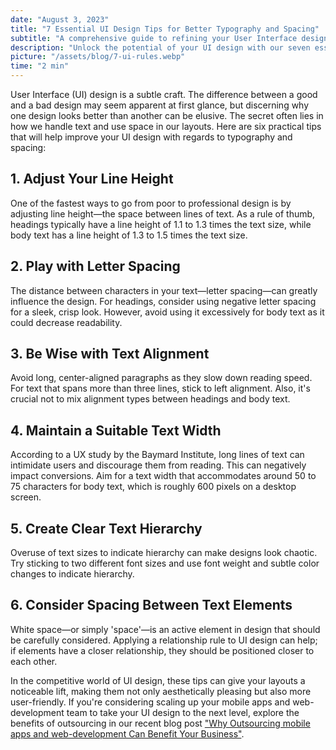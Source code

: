 ```yaml
---
date: "August 3, 2023"
title: "7 Essential UI Design Tips for Better Typography and Spacing"
subtitle: "A comprehensive guide to refining your User Interface design skills with proven techniques."
description: "Unlock the potential of your UI design with our seven essential tips. Learn the importance of line height, letter spacing, text alignment, text width, hierarchy, spacing, and consistency."
picture: "/assets/blog/7-ui-rules.webp"
time: "2 min"
---
```

User Interface (UI) design is a subtle craft. The difference between a good and a bad design may seem apparent at first glance, but discerning why one design looks better than another can be elusive. The secret often lies in how we handle text and use space in our layouts. Here are six practical tips that will help improve your UI design with regards to typography and spacing:

## 1. Adjust Your Line Height

One of the fastest ways to go from poor to professional design is by adjusting line height—the space between lines of text. As a rule of thumb, headings typically have a line height of 1.1 to 1.3 times the text size, while body text has a line height of 1.3 to 1.5 times the text size.

## 2. Play with Letter Spacing

The distance between characters in your text—letter spacing—can greatly influence the design. For headings, consider using negative letter spacing for a sleek, crisp look. However, avoid using it excessively for body text as it could decrease readability.

## 3. Be Wise with Text Alignment

Avoid long, center-aligned paragraphs as they slow down reading speed. For text that spans more than three lines, stick to left alignment. Also, it's crucial not to mix alignment types between headings and body text.

## 4. Maintain a Suitable Text Width

According to a UX study by the Baymard Institute, long lines of text can intimidate users and discourage them from reading. This can negatively impact conversions. Aim for a text width that accommodates around 50 to 75 characters for body text, which is roughly 600 pixels on a desktop screen.

## 5. Create Clear Text Hierarchy

Overuse of text sizes to indicate hierarchy can make designs look chaotic. Try sticking to two different font sizes and use font weight and subtle color changes to indicate hierarchy.

## 6. Consider Spacing Between Text Elements

White space—or simply 'space'—is an active element in design that should be carefully considered. Applying a relationship rule to UI design can help; if elements have a closer relationship, they should be positioned closer to each other.



In the competitive world of UI design, these tips can give your layouts a noticeable lift, making them not only aesthetically pleasing but also more user-friendly. If you're considering scaling up your mobile apps and web-development team to take your UI design to the next level, explore the benefits of outsourcing in our recent blog post ["Why Outsourcing mobile apps and web-development Can Benefit Your Business"](/blog/Why-Outsourcing).
 